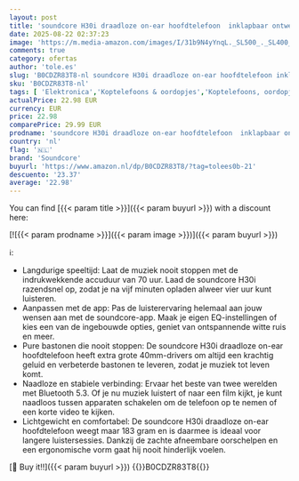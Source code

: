 ```yaml
---
layout: post
title: 'soundcore H30i draadloze on-ear hoofdtelefoon  inklapbaar ontwerp  pure bastonen  70 u speeltijd  Bluetooth 5.3  lichtgewicht en comfortabel  appconnectiviteit rood '
date: 2025-08-22 02:37:23
image: 'https://m.media-amazon.com/images/I/31b9N4yYnqL._SL500_._SL400_.jpg'
comments: true
category: ofertas
author: 'tole.es'
slug: 'B0CDZR83T8-nl soundcore H30i draadloze on-ear hoofdtelefoon inklapbaar...'
sku: 'B0CDZR83T8-nl'
tags: [ 'Elektronica','Koptelefoons & oordopjes','Koptelefoons, oordopjes & accessoires','On-ear-koptelefoons','soundcore','🇳🇱', ]
actualPrice: 22.98 EUR
currency: EUR
price: 22.98
comparePrice: 29.99 EUR
prodname: 'soundcore H30i draadloze on-ear hoofdtelefoon  inklapbaar ontwerp  pure bastonen  70 u speeltijd  Bluetooth 5.3  lichtgewicht en comfortabel  appconnectiviteit rood '
country: 'nl'
flag: '🇳🇱'
brand: 'Soundcore'
buyurl: 'https://www.amazon.nl/dp/B0CDZR83T8/?tag=tolees0b-21'
descuento: '23.37'
average: '22.98'
---
```


You can find [{{< param title >}}]({{< param buyurl >}}) with a discount here:

[![{{< param prodname >}}]({{< param image >}})]({{< param buyurl >}})

ℹ️:

- Langdurige speeltijd: Laat de muziek nooit stoppen met de indrukwekkende accuduur van 70 uur. Laad de soundcore H30i razendsnel op, zodat je na vijf minuten opladen alweer vier uur kunt luisteren.
- Aanpassen met de app: Pas de luisterervaring helemaal aan jouw wensen aan met de soundcore-app. Maak je eigen EQ-instellingen of kies een van de ingebouwde opties, geniet van ontspannende witte ruis en meer.
- Pure bastonen die nooit stoppen: De soundcore H30i draadloze on-ear hoofdtelefoon heeft extra grote 40mm-drivers om altijd een krachtig geluid en verbeterde bastonen te leveren, zodat je muziek tot leven komt.
- Naadloze en stabiele verbinding: Ervaar het beste van twee werelden met Bluetooth 5.3. Of je nu muziek luistert of naar een film kijkt, je kunt naadloos tussen apparaten schakelen om de telefoon op te nemen of een korte video te kijken.
- Lichtgewicht en comfortabel: De soundcore H30i draadloze on-ear hoofdtelefoon weegt maar 183 gram en is daarmee is ideaal voor langere luistersessies. Dankzij de zachte afneembare oorschelpen en een ergonomische vorm gaat hij nooit hinderlijk voelen.

[🛒 Buy it!!]({{< param buyurl >}})
{{<world>}}B0CDZR83T8{{</world>}}
